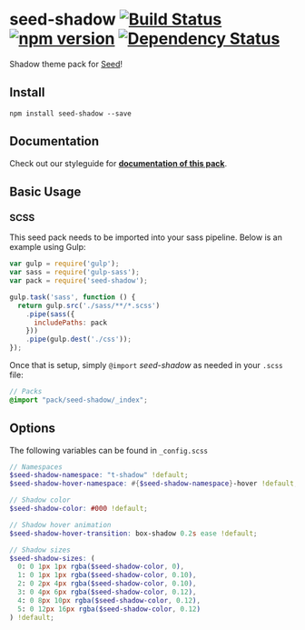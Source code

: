 # seed-shadow [![Build Status](https://travis-ci.org/helpscout/seed-shadow.svg?branch=master)](https://travis-ci.org/helpscout/seed-shadow) [![npm version](https://badge.fury.io/js/seed-shadow.svg)](https://badge.fury.io/js/seed-shadow) [![Dependency Status](https://david-dm.org/helpscout/seed-shadow.svg)](https://david-dm.org/helpscout/seed-shadow)

Shadow theme pack for [Seed](https://github.com/helpscout/seed)!

## Install
```
npm install seed-shadow --save
```


## Documentation

Check out our styleguide for **[documentation of this pack](http://style.helpscout.com/seed/packs/seed-shadow/)**.


## Basic Usage

### SCSS
This seed pack needs to be imported into your sass pipeline. Below is an example using Gulp:


```javascript
var gulp = require('gulp');
var sass = require('gulp-sass');
var pack = require('seed-shadow');

gulp.task('sass', function () {
  return gulp.src('./sass/**/*.scss')
    .pipe(sass({
      includePaths: pack
    }))
    .pipe(gulp.dest('./css'));
});
```

Once that is setup, simply `@import` *seed-shadow* as needed in your `.scss` file:

```scss
// Packs
@import "pack/seed-shadow/_index";
```

## Options

The following variables can be found in `_config.scss`

```scss
// Namespaces
$seed-shadow-namespace: "t-shadow" !default;
$seed-shadow-hover-namespace: #{$seed-shadow-namespace}-hover !default;

// Shadow color
$seed-shadow-color: #000 !default;

// Shadow hover animation
$seed-shadow-hover-transition: box-shadow 0.2s ease !default;

// Shadow sizes
$seed-shadow-sizes: (
  0: 0 1px 1px rgba($seed-shadow-color, 0),
  1: 0 1px 1px rgba($seed-shadow-color, 0.10),
  2: 0 2px 4px rgba($seed-shadow-color, 0.10),
  3: 0 4px 6px rgba($seed-shadow-color, 0.12),
  4: 0 8px 10px rgba($seed-shadow-color, 0.12),
  5: 0 12px 16px rgba($seed-shadow-color, 0.12)
) !default;
```
